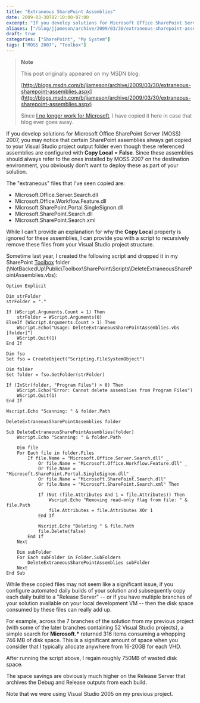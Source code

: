 ```yaml
---
title: "Extraneous SharePoint Assemblies"
date: 2009-03-30T02:10:00-07:00
excerpt: "If you develop solutions for Microsoft Office SharePoint Server (MOSS) 2007, you may notice that certain SharePoint assemblies always get copied to your Visual Studio project output folder even though these referenced assemblies are configured with Copy..."
aliases: ["/blog/jjameson/archive/2009/03/30/extraneous-sharepoint-assemblies.aspx"]
draft: true
categories: ["SharePoint", "My System"]
tags: ["MOSS 2007", "Toolbox"]
---
```


> **Note**
>
> This post originally appeared on my MSDN blog:
>
> [http://blogs.msdn.com/b/jjameson/archive/2009/03/30/extraneous-sharepoint-assemblies.aspx](http://blogs.msdn.com/b/jjameson/archive/2009/03/30/extraneous-sharepoint-assemblies.aspx)
>
> Since
> [I no longer work for Microsoft](/blog/jjameson/2011/09/02/last-day-with-microsoft), I have copied it here in case that blog
> ever goes away.

If you develop solutions for Microsoft Office SharePoint Server (MOSS) 2007,  you may notice that certain SharePoint assemblies always get copied to your Visual  Studio project output folder even though these referenced assemblies are configured  with **Copy Local** = **False**. Since these assemblies  should always refer to the ones installed by MOSS 2007 on the destination environment,  you obviously don't want to deploy these as part of your solution.

The "extraneous" files that I've seen copied are:

- Microsoft.Office.Server.Search.dll
- Microsoft.Office.Workflow.Feature.dll
- Microsoft.SharePoint.Portal.SingleSignon.dll
- Microsoft.SharePoint.Search.dll
- Microsoft.SharePoint.Search.xml

While I can't provide an explanation for why the **Copy Local**  property is ignored for these assemblies, I can provide you with a script to recursively  remove these files from your Visual Studio project structure.

Sometime last year, I created the following script and dropped it in my SharePoint [Toolbox](/blog/jjameson/2007/03/21/backedup-and-notbackedup)  folder (\NotBackedUp\Public\Toolbox\SharePoint\Scripts\DeleteExtraneousSharePointAssemblies.vbs):

```
Option Explicit

Dim strFolder
strFolder = "."

If (WScript.Arguments.Count = 1) Then
    strFolder = WScript.Arguments(0)
ElseIf (WScript.Arguments.Count > 1) Then
    WScript.Echo("Usage: DeleteExtraneousSharePointAssemblies.vbs [folder]")
    WScript.Quit(1)
End If

Dim fso
Set fso = CreateObject("Scripting.FileSystemObject")

Dim folder
Set folder = fso.GetFolder(strFolder)

If (InStr(folder, "Program Files") > 0) Then
    WScript.Echo("Error: Cannot delete assemblies from Program Files")
    WScript.Quit(1)
End If

Wscript.Echo "Scanning: " & folder.Path

DeleteExtraneousSharePointAssemblies folder

Sub DeleteExtraneousSharePointAssemblies(folder)
    Wscript.Echo "Scanning: " & folder.Path

    Dim file
    For Each file in folder.Files
        If file.Name = "Microsoft.Office.Server.Search.dll" _
            Or file.Name = "Microsoft.Office.Workflow.Feature.dll" _
            Or file.Name = "Microsoft.SharePoint.Portal.SingleSignon.dll" _
            Or file.Name = "Microsoft.SharePoint.Search.dll" _
            Or file.Name = "Microsoft.SharePoint.Search.xml" Then

            If (Not (file.Attributes And 1 = file.Attributes)) Then
                Wscript.Echo "Removing read-only flag from file: " & file.Path
                file.Attributes = file.Attributes XOr 1
            End If

            Wscript.Echo "Deleting " & file.Path
            file.Delete(false)
        End If
    Next

    Dim subFolder
    For Each subFolder in Folder.SubFolders
        DeleteExtraneousSharePointAssemblies subFolder
    Next
End Sub
```

While these copied files may not seem like a significant issue, if you configure  automated daily builds of your solution and subsequently copy each daily build to  a "Release Server" -- or if you have multiple branches of your solution available  on your local development VM -- then the disk space consumed by these files can  really add up.

For example, across the 7 branches of the solution from my previous project (with  some of the later branches containing 52 Visual Studio projects), a simple search  for **Microsoft.\*** returned 316 items consuming a whopping 746 MB  of disk space. This is a significant amount of space when you consider that I typically  allocate anywhere from 16-20GB for each VHD.

After running the script above, I regain roughly 750MB of wasted disk space.

The space savings are obviously much higher on the Release Server that archives  the Debug and Release outputs from each build.

Note that we were using Visual Studio 2005 on my previous project.

